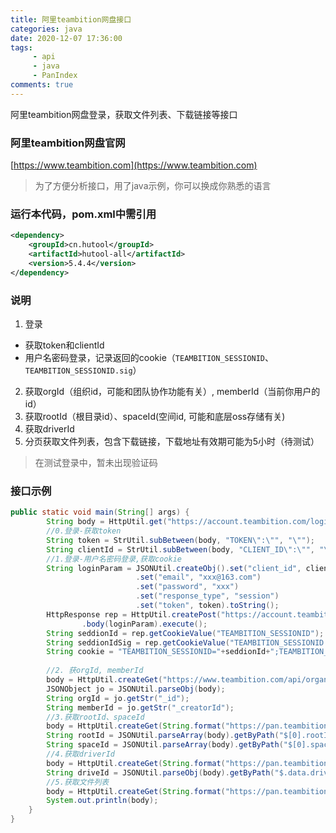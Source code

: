 ```yaml
---
title: 阿里teambition网盘接口
categories: java
date: 2020-12-07 17:36:00
tags: 
     - api
     - java
     - PanIndex
comments: true
---
```

阿里teambition网盘登录，获取文件列表、下载链接等接口

<!-- more -->

### 阿里teambition网盘官网
[https://www.teambition.com](https://www.teambition.com)

> 为了方便分析接口，用了java示例，你可以换成你熟悉的语言

### 运行本代码，pom.xml中需引用

```xml
<dependency>
    <groupId>cn.hutool</groupId>
    <artifactId>hutool-all</artifactId>
    <version>5.4.4</version>
</dependency>
```

### 说明

1. 登录
 * 获取token和clientId
 * 用户名密码登录，记录返回的cookie（`TEAMBITION_SESSIONID`、`TEAMBITION_SESSIONID.sig`）
2. 获取orgId（组织id，可能和团队协作功能有关）, memberId（当前你用户的id）
3. 获取rootId（根目录id）、spaceId(空间id, 可能和底层oss存储有关)
4. 获取driverId
5. 分页获取文件列表，包含下载链接，下载地址有效期可能为5小时（待测试）

> 在测试登录中，暂未出现验证码


### 接口示例

```java
public static void main(String[] args) {
		String body = HttpUtil.get("https://account.teambition.com/login/password");
		//0.登录-获取token
		String token = StrUtil.subBetween(body, "TOKEN\":\"", "\"");
		String clientId = StrUtil.subBetween(body, "CLIENT_ID\":\"", "\"");
		//1.登录-用户名密码登录,获取cookie
		String loginParam = JSONUtil.createObj().set("client_id", clientId)
							.set("email", "xxx@163.com")
							.set("password", "xxx")
							.set("response_type", "session")
							.set("token", token).toString();
		HttpResponse rep = HttpUtil.createPost("https://account.teambition.com/api/login/email").setMaxRedirectCount(1)
				.body(loginParam).execute();
		String seddionId = rep.getCookieValue("TEAMBITION_SESSIONID");
		String seddionIdSig = rep.getCookieValue("TEAMBITION_SESSIONID.sig");
		String cookie = "TEAMBITION_SESSIONID="+seddionId+";TEAMBITION_SESSIONID.sig="+seddionIdSig;
		
		//2. 获orgId, memberId
		body = HttpUtil.createGet("https://www.teambition.com/api/organizations/personal").cookie(cookie).execute().body();
		JSONObject jo = JSONUtil.parseObj(body);
		String orgId = jo.getStr("_id");
		String memberId = jo.getStr("_creatorId");
		//3.获取rootId、spaceId
		body = HttpUtil.createGet(String.format("https://pan.teambition.com/pan/api/spaces?orgId=%s&memberId=%s", orgId, memberId)).cookie(cookie).execute().body();
		String rootId = JSONUtil.parseArray(body).getByPath("$[0].rootId", String.class);
		String spaceId = JSONUtil.parseArray(body).getByPath("$[0].spaceId", String.class);
		//4.获取driverId
		body = HttpUtil.createGet(String.format("https://pan.teambition.com/pan/api/orgs/%s?orgId=%s", orgId, orgId)).cookie(cookie).execute().body();
		String driveId = JSONUtil.parseObj(body).getByPath("$.data.driveId", String.class);
		//5.获取文件列表
		body = HttpUtil.createGet(String.format("https://pan.teambition.com/pan/api/nodes?orgId=%s&offset=0&limit=100&orderBy=updateTime&orderDirection=desc&driveId=%s&spaceId=%s&parentId=%s", orgId, driveId,spaceId, rootId)).cookie(cookie).execute().body();
		System.out.println(body);
	}
}
```